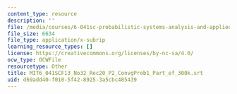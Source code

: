 ```yaml
---
content_type: resource
description: ''
file: /media/courses/6-041sc-probabilistic-systems-analysis-and-applied-probability-fall-2013/d69add40f0105f4289253a5cbc485439_MIT6_041SCF13_No32_Rec20_P2_ConvgProb1_Part_ef_300k.vtt
file_size: 6634
file_type: application/x-subrip
learning_resource_types: []
license: https://creativecommons.org/licenses/by-nc-sa/4.0/
ocw_type: OCWFile
resourcetype: Other
title: MIT6_041SCF13_No32_Rec20_P2_ConvgProb1_Part_ef_300k.srt
uid: d69add40-f010-5f42-8925-3a5cbc485439
---
```


